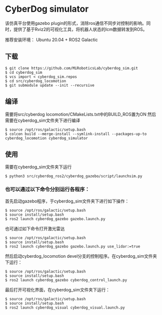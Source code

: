# CyberDog simulator

该仿真平台使用gazebo plugin的形式，消除ros通信不同步对控制的影响。同时，提供了基于Rviz2的可视化工具，将机器人状态的lcm数据转发到ROS。

推荐安装环境： Ubuntu 20.04 + ROS2 Galactic

## 下载
```
$ git clone https://github.com/MiRoboticsLab/cyberdog_sim.git
$ cd cyberdog_sim
$ vcs import < cyberdog_sim.repos
$ cd src/cyberdog_locomotion
$ git submodule update --init --recursive
```
## 编译
需要将src/cyberdog locomotion/CMakeLists.txt中的BUILD_ROS置为ON
然后需要在cyberdog_sim文件夹下进行编译
```
$ source /opt/ros/galactic/setup.bash 
$ colcon build --merge-install --symlink-install --packages-up-to cyberdog_locomotion cyberdog_simulator
```

## 使用
需要在cyberdog_sim文件夹下运行
```
$ python3 src/cyberdog_ros2/cyberdog_gazebo/script/launchsim.py
```

### 也可以通过以下命令分别运行各程序：

首先启动gazebo程序，于cyberdog_sim文件夹下进行如下操作：
```
$ source /opt/ros/galactic/setup.bash
$ source install/setup.bash
$ ros2 launch cyberdog_gazebo gazebo.launch.py
```
也可通过如下命令打开激光雷达
```
$ source /opt/ros/galactic/setup.bash
$ source install/setup.bash
$ ros2 launch cyberdog_gazebo gazebo.launch.py use_lidar:=true
```

然后启动cyberdog_locomotion devel分支的控制程序。在cyberdog_sim文件夹下运行：
```
$ source /opt/ros/galactic/setup.bash
$ source install/setup.bash
$ ros2 launch cyberdog_gazebo cyberdog_control_launch.py
```

最后打开可视化界面，在cyberdog_sim文件夹下运行：
```
$ source /opt/ros/galactic/setup.bash
$ source install/setup.bash
$ ros2 launch cyberdog_visual cyberdog_visual.launch.py
```
